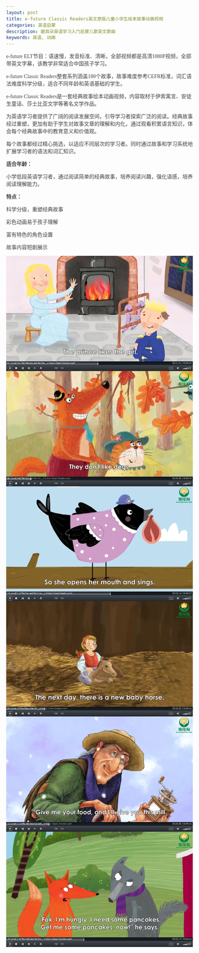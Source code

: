```yaml
---
layout: post
title: e-future Classic Readers英文原版儿童小学生绘本故事动画视频
categories: 英语启蒙
description: 磨耳朵英语学习入门启蒙儿歌英文歌曲
keywords: 英语, 动画
---
```

<p style="color:#404040;font-family:Georgia, &quot;font-size:16px;background-color:#FFFFFF;">
	<p style="color:#404040;font-family:Georgia, &quot;font-size:16px;background-color:#FFFFFF;">
		e-future ELT节目：语速慢，发音标准、清晰，全部视频都是高清1080P视频，全部带英文字幕，该教学非常适合中国孩子学习。
	</p>
	<p style="color:#404040;font-family:Georgia, &quot;font-size:16px;background-color:#FFFFFF;">
		e-future Classic Readers整套系列涵盖180个故事，故事难度参考CEFR标准，词汇语法难度科学分级，适合不同年龄和英语基础的学生。
	</p>
	<p style="color:#404040;font-family:Georgia, &quot;font-size:16px;background-color:#FFFFFF;">
		e-future Classic Readers是一套经典故事绘本动画视频，内容取材于伊索寓言、安徒生童话、莎士比亚文学等著名文学作品。
	</p>

   <p style="color:#404040;font-family:Georgia, &quot;font-size:16px;background-color:#FFFFFF;">
		为英语学习者提供了广阔的阅读发展空间，引导学习者探索广泛的阅读。经典故事经过重塑，更加有助于学生对故事文章的理解和内化，通过观看积累语言知识，体会每个经典故事中的教育意义和价值观。
	</p>
	<p style="color:#404040;font-family:Georgia, &quot;font-size:16px;background-color:#FFFFFF;">
		每个故事都经过精心挑选，以适应不同层次的学习者。同时通过故事和学习系统地扩展学习者的语法和词汇知识。
	</p>
	<p style="color:#404040;font-family:Georgia, &quot;font-size:16px;background-color:#FFFFFF;">
		<span style="font-weight:600;">适合年龄：</span>
	</p>
	<p style="color:#404040;font-family:Georgia, &quot;font-size:16px;background-color:#FFFFFF;">
		小学低段英语学习者，通过阅读简单的经典故事，培养阅读兴趣，强化语感，培养阅读理解能力。
	</p>
	<p style="color:#404040;font-family:Georgia, &quot;font-size:16px;background-color:#FFFFFF;">
		<span style="font-weight:600;">特点：</span>
	</p>
	<p style="color:#404040;font-family:Georgia, &quot;font-size:16px;background-color:#FFFFFF;">
		科学分级，重塑经典故事
	</p>
	<p style="color:#404040;font-family:Georgia, &quot;font-size:16px;background-color:#FFFFFF;">
		彩色动画易于孩子理解
	</p>
	<p style="color:#404040;font-family:Georgia, &quot;font-size:16px;background-color:#FFFFFF;">
		富有特色的角色设置
	</p>
	<p style="color:#404040;font-family:Georgia, &quot;font-size:16px;background-color:#FFFFFF;">
		故事内容短剧展示
	</p>
	<div class="image-package" style="margin:0px;text-align:center;font-size:0px;color:#404040;font-family:Georgia, &quot;background-color:#FFFFFF;">
		<div class="image-container" style="background-color:transparent;margin:0px auto;">
			<div class="image-container-fill">
			</div>
			<div class="image-view">
				<img class="" src="/public/33280-073dc6cd427e026b.jpg" style="width:auto;height:auto;" />
			</div>
		</div>
	</div>
	<div class="image-package" style="margin:0px;text-align:center;font-size:0px;color:#404040;font-family:Georgia, &quot;background-color:#FFFFFF;">
		<div class="image-container" style="background-color:transparent;margin:0px auto;">
			<div class="image-container-fill">
			</div>
			<div class="image-view">
				<img class="" src="/public/33280-d4d17ac639866b1c.jpg" style="width:auto;height:auto;" />
			</div>
		</div>
	</div>
	<div class="image-package" style="margin:0px;text-align:center;font-size:0px;color:#404040;font-family:Georgia, &quot;background-color:#FFFFFF;">
		<div class="image-container" style="background-color:transparent;margin:0px auto;">
			<div class="image-container-fill">
			</div>
			<div class="image-view">
				<img class="" src="/public/33280-9de52bceaf3ea302.jpg" style="width:auto;height:auto;" />
			</div>
		</div>
	</div>
	<div class="image-package" style="margin:0px;text-align:center;font-size:0px;color:#404040;font-family:Georgia, &quot;background-color:#FFFFFF;">
		<div class="image-container" style="background-color:transparent;margin:0px auto;">
			<div class="image-container-fill">
			</div>
			<div class="image-view">
				<img class="" src="/public/33280-0e96082ddeeef49d.jpg" style="width:auto;height:auto;" />
			</div>
		</div>
	</div>
	<div class="image-package" style="margin:0px;text-align:center;font-size:0px;color:#404040;font-family:Georgia, &quot;background-color:#FFFFFF;">
		<div class="image-container" style="background-color:transparent;margin:0px auto;">
			<div class="image-container-fill">
			</div>
			<div class="image-view">
				<img class="" src="/public/33280-a1d13efae8c8312f.jpg" style="width:auto;height:auto;" />
			</div>
		</div>
	</div>
	<div class="image-package" style="margin:0px;text-align:center;font-size:0px;color:#404040;font-family:Georgia, &quot;background-color:#FFFFFF;">
		<div class="image-container" style="background-color:transparent;margin:0px auto;">
			<div class="image-container-fill">
			</div>
			<div class="image-view">
				<img class="" src="/public/33280-74fa2870580ef440.jpg" style="width:auto;height:auto;" />
			</div>
		</div>
	</div>

